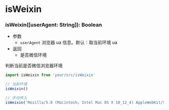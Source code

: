 # isWeixin

### isWeixin([userAgent: String]): Boolean
- 参数
  - `userAgent` 浏览器 ua 信息。默认：取当前环境 ua
- 返回
  - 是否微信环境

判断当前是否微信浏览器环境

```js
import isWeixin from 'your/src/isWeixin'

// 当前环境
isWeixin()

// 手动传入
isWeixin('Mozilla/5.0 (Macintosh; Intel Mac OS X 10_12_4) AppleWebKit/537.36 (KHTML, like Gecko) Chrome/63.0.3239.132 Safari/537.36')
```

